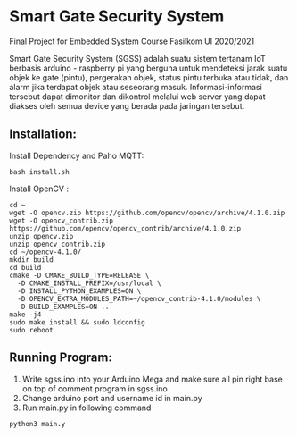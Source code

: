 # Smart Gate Security System
Final Project for Embedded System Course Fasilkom UI 2020/2021

Smart Gate Security System (SGSS) adalah suatu sistem tertanam IoT berbasis arduino - raspberry pi yang berguna untuk mendeteksi jarak suatu objek ke gate (pintu), pergerakan objek, status pintu terbuka atau tidak, dan alarm jika terdapat objek atau seseorang masuk. Informasi-informasi tersebut dapat dimonitor dan dikontrol melalui web server yang dapat diakses oleh semua device yang berada pada jaringan tersebut.

## Installation:
Install Dependency and Paho MQTT:
```
bash install.sh
```
Install OpenCV :
```
cd ~
wget -O opencv.zip https://github.com/opencv/opencv/archive/4.1.0.zip
wget -O opencv_contrib.zip https://github.com/opencv/opencv_contrib/archive/4.1.0.zip
unzip opencv.zip
unzip opencv_contrib.zip
cd ~/opencv-4.1.0/
mkdir build
cd build
cmake -D CMAKE_BUILD_TYPE=RELEASE \
  -D CMAKE_INSTALL_PREFIX=/usr/local \
  -D INSTALL_PYTHON_EXAMPLES=ON \
  -D OPENCV_EXTRA_MODULES_PATH=~/opencv_contrib-4.1.0/modules \
  -D BUILD_EXAMPLES=ON ..
make -j4
sudo make install && sudo ldconfig
sudo reboot
```
## Running Program:
1. Write sgss.ino into your Arduino Mega and make sure all pin right base on top of comment program in sgss.ino
2. Change arduino port and username id in main.py
3. Run main.py in following command
```
python3 main.y
```
